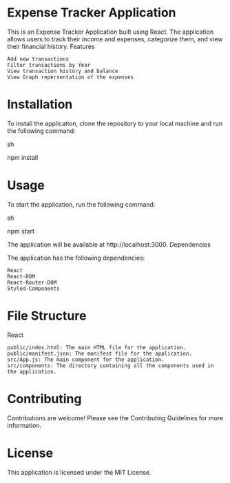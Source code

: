 # Expense Tracker Application

This is an Expense Tracker Application built using React. The application allows users to track their income and expenses, categorize them, and view their financial history.
Features

    Add new transactions
    Filter transactions by Year
    View transaction history and balance
    View Graph repersentation of the expenses

# Installation

To install the application, clone the repository to your local machine and run the following command:

sh

npm install

# Usage

To start the application, run the following command:

sh

npm start

The application will be available at http://localhost:3000.
Dependencies

The application has the following dependencies:

    React
    React-DOM
    React-Router-DOM
    Styled-Components

# File Structure

React

    public/index.html: The main HTML file for the application.
    public/manifest.json: The manifest file for the application.
    src/App.js: The main component for the application.
    src/components: The directory containing all the components used in the application.
  

# Contributing

Contributions are welcome! Please see the Contributing Guidelines for more information.
# License

This application is licensed under the MIT License.
